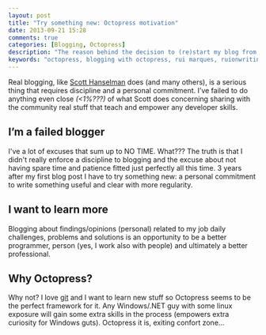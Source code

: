 ```yaml
---
layout: post
title: "Try something new: Octopress motivation"
date: 2013-09-21 15:28
comments: true
categories: [Blogging, Octopress]
description: "The reason behind the decision to (re)start my blog from scratch and why Octopress."
keywords: "octopress, blogging with octopress, rui marques, ruionwriting"
---
```

Real blogging, like [Scott Hanselman](http://www.hanselman.com/blog/) does (and many others), is a serious thing that requires discipline and a personal commitment. I’ve failed to do anything even close *(<1%???)* of what Scott does concerning sharing with the community real stuff that teach and empower any developer skills.<!-- more -->

## I’m a failed blogger
I've a lot of excuses that sum up to NO TIME. What??? The truth is that I didn't really enforce a discipline to blogging and the excuse about not having spare time and patience fitted just perfectly all this time. 3 years after my first blog post I have to try something new: a personal commitment to write something useful and clear with more regularity.

## I want to learn more
Blogging about findings/opinions (personal) related to my job daily challenges, problems and solutions is an opportunity to be a better programmer, person (yes, I work also with people) and ultimately a better professional. 

## Why Octopress?
Why not? I love [git](http://git-scm.com/) and I want to learn new stuff so Octopress seems to be the perfect framework for it. Any Windows/.NET guy with some linux exposure will gain some extra skills in the process (empowers extra curiosity for Windows guts). Octopress it is, exiting confort zone...

